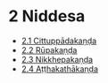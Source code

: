 # 2 Niddesa

* [2.1 Cittuppādakaṇḍa](2/2.1.md)
* [2.2 Rūpakaṇḍa](2/2.2.md)
* [2.3 Nikkhepakaṇḍa](2/2.3.md)
* [2.4 Aṭṭhakathākaṇḍa](2/2.4.md)
